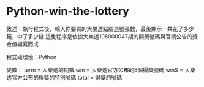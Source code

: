 # Python-win-the-lottery

敘述：執行程式後，輸入你要買的大樂透點腦選號張數，最後顯示一共花了多少錢，中了多少錢
     這隻程序是依據大樂透108000047期的開獎號碼與官網公告的獎金值編寫而成

程式碼環境：Python

變數：
    term = 大樂透的期數
    win = 大樂透官方公布的6個得獎號碼
    winS = 大樂透官方公布的得獎的特別號碼
    total = 得獎的號碼
